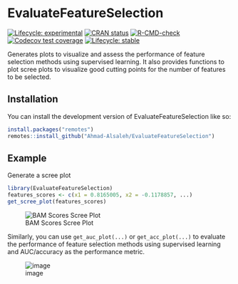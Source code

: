 
<!-- README.md is generated from README.Rmd. Please edit that file -->

# EvaluateFeatureSelection

<!-- badges: start -->

[![Lifecycle:
experimental](https://img.shields.io/badge/lifecycle-experimental-orange.svg)](https://lifecycle.r-lib.org/articles/stages.html#experimental)
[![CRAN
status](https://www.r-pkg.org/badges/version/EvaluateFeatureSelection)](https://CRAN.R-project.org/package=EvaluateFeatureSelection)
[![R-CMD-check](https://github.com/Ahmad-Alsaleh/EvaluateFeatureSelection/actions/workflows/R-CMD-check.yaml/badge.svg)](https://github.com/Ahmad-Alsaleh/EvaluateFeatureSelection/actions/workflows/R-CMD-check.yaml)
[![Codecov test
coverage](https://codecov.io/gh/Ahmad-Alsaleh/EvaluateFeatureSelection/branch/main/graph/badge.svg)](https://app.codecov.io/gh/Ahmad-Alsaleh/EvaluateFeatureSelection?branch=main)
[![Lifecycle:
stable](https://img.shields.io/badge/lifecycle-stable-brightgreen.svg)](https://lifecycle.r-lib.org/articles/stages.html#stable)
<!-- badges: end -->

Generates plots to visualize and assess the performance of feature
selection methods using supervised learning. It also provides functions
to plot scree plots to visualize good cutting points for the number of
features to be selected.

## Installation

You can install the development version of EvaluateFeatureSelection like
so:

``` r
install.packages("remotes")
remotes::install_github("Ahmad-Alsaleh/EvaluateFeatureSelection")
```

## Example

Generate a scree plot

``` r
library(EvaluateFeatureSelection)
features_scores <- c(x1 = 0.8165005, x2 = -0.1178857, ...)
get_scree_plot(features_scores)
```

<figure>
<img
src="https://github.com/Ahmad-Alsaleh/EvaluateFeatureSelection/assets/61240880/46da58ea-c7d0-4247-8d8b-af6758d2ff18"
alt="BAM Scores Scree Plot" />
<figcaption aria-hidden="true">BAM Scores Scree Plot</figcaption>
</figure>

Similarly, you can use `get_auc_plot(...)` or `get_acc_plot(...)` to
evaluate the performance of feature selection methods using supervised
learning and AUC/accuracy as the performance metric.

<figure>
<img
src="https://github.com/Ahmad-Alsaleh/EvaluateFeatureSelection/assets/61240880/5684b533-ae91-491e-8584-9f356a909a20"
alt="image" />
<figcaption aria-hidden="true">image</figcaption>
</figure>

